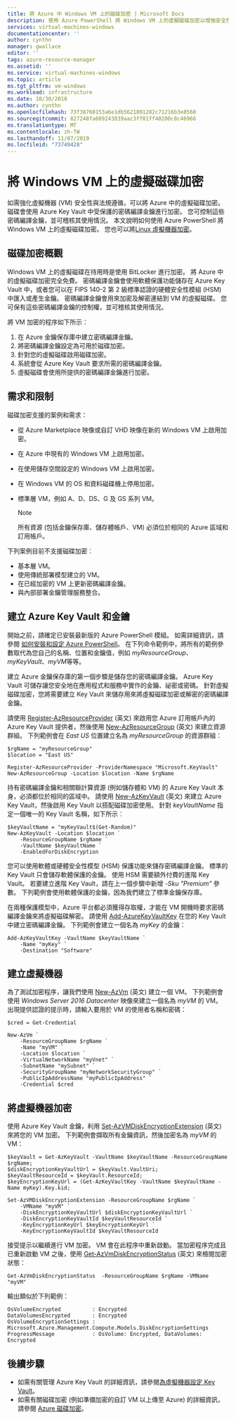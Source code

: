```yaml
---
title: 將 Azure 中 Windows VM 上的磁碟加密 | Microsoft Docs
description: 使用 Azure PowerShell 將 Windows VM 上的虛擬磁碟加密以增強安全性
services: virtual-machines-windows
documentationcenter: ''
author: cynthn
manager: gwallace
editor: ''
tags: azure-resource-manager
ms.assetid: ''
ms.service: virtual-machines-windows
ms.topic: article
ms.tgt_pltfrm: vm-windows
ms.workload: infrastructure
ms.date: 10/30/2018
ms.author: cynthn
ms.openlocfilehash: 73f38760153a6e1db5621801282c71216b3e8560
ms.sourcegitcommit: 827248fa609243839aac3ff01ff40200c8c46966
ms.translationtype: MT
ms.contentlocale: zh-TW
ms.lasthandoff: 11/07/2019
ms.locfileid: "73749428"
---
```

# <a name="encrypt-virtual-disks-on-a-windows-vm"></a>將 Windows VM 上的虛擬磁碟加密
如需強化虛擬機器 (VM) 安全性與法規遵循，可以將 Azure 中的虛擬磁碟加密。 磁碟會使用 Azure Key Vault 中受保護的密碼編譯金鑰進行加密。 您可控制這些密碼編譯金鑰，並可稽核其使用情況。 本文說明如何使用 Azure PowerShell 將 Windows VM 上的虛擬磁碟加密。 您也可以將[Linux 虛擬機器加密](../linux/disk-encryption-overview.md)。

 

## <a name="overview-of-disk-encryption"></a>磁碟加密概觀
Windows VM 上的虛擬磁碟在待用時是使用 BitLocker 進行加密。 將 Azure 中的虛擬磁碟加密完全免費。 密碼編譯金鑰會使用軟體保護功能儲存在 Azure Key Vault 中，或者您可以在 FIPS 140-2 第 2 級標準認證的硬體安全性模組 (HSM) 中匯入或產生金鑰。 密碼編譯金鑰會用來加密及解密連結到 VM 的虛擬磁碟。 您可保有這些密碼編譯金鑰的控制權，並可稽核其使用情況。 

將 VM 加密的程序如下所示：

1. 在 Azure 金鑰保存庫中建立密碼編譯金鑰。
1. 將密碼編譯金鑰設定為可用於磁碟加密。
1. 針對您的虛擬磁碟啟用磁碟加密。
1. 系統會從 Azure Key Vault 要求所需的密碼編譯金鑰。
1. 虛擬磁碟會使用所提供的密碼編譯金鑰進行加密。


## <a name="requirements-and-limitations"></a>需求和限制

磁碟加密支援的案例和需求：

* 從 Azure Marketplace 映像或自訂 VHD 映像在新的 Windows VM 上啟用加密。
* 在 Azure 中現有的 Windows VM 上啟用加密。
* 在使用儲存空間設定的 Windows VM 上啟用加密。
* 在 Windows VM 的 OS 和資料磁碟機上停用加密。
* 標準層 VM，例如 A、D、DS、G 及 GS 系列 VM。

    > [!NOTE]
    > 所有資源 (包括金鑰保存庫、儲存體帳戶、VM) 必須位於相同的 Azure 區域和訂用帳戶。

下列案例目前不支援磁碟加密︰

* 基本層 VM。
* 使用傳統部署模型建立的 VM。
* 在已經加密的 VM 上更新密碼編譯金鑰。
* 與內部部署金鑰管理服務整合。


## <a name="create-an-azure-key-vault-and-keys"></a>建立 Azure Key Vault 和金鑰
開始之前，請確定已安裝最新版的 Azure PowerShell 模組。 如需詳細資訊，請參閱 [如何安裝和設定 Azure PowerShell](/powershell/azure/overview)。 在下列命令範例中，將所有的範例參數取代為您自己的名稱、位置和金鑰值，例如 *myResourceGroup*、*myKeyVault*、*myVM*等等。

建立 Azure 金鑰保存庫的第一個步驟是儲存您的密碼編譯金鑰。 Azure Key Vault 可儲存讓您安全地在應用程式和服務中實作的金鑰、祕密或密碼。 針對虛擬磁碟加密，您將需要建立 Key Vault 來儲存用來將虛擬磁碟加密或解密的密碼編譯金鑰。 

請使用 [Register-AzResourceProvider](https://docs.microsoft.com/powershell/module/az.resources/register-azresourceprovider) \(英文\) 來啟用您 Azure 訂用帳戶內的 Azure Key Vault 提供者，然後使用 [New-AzResourceGroup](https://docs.microsoft.com/powershell/module/az.resources/new-azresourcegroup) \(英文\) 來建立資源群組。 下列範例會在 *East US* 位置建立名為 *myResourceGroup* 的資源群組：

```azurepowershell-interactive
$rgName = "myResourceGroup"
$location = "East US"

Register-AzResourceProvider -ProviderNamespace "Microsoft.KeyVault"
New-AzResourceGroup -Location $location -Name $rgName
```

持有密碼編譯金鑰和相關聯計算資源 (例如儲存體和 VM) 的 Azure Key Vault 本身，必須都位於相同的區域中。 請使用 [New-AzKeyVault](https://docs.microsoft.com/powershell/module/az.keyvault/new-azkeyvault) \(英文\) 來建立 Azure Key Vault，然後啟用 Key Vault 以搭配磁碟加密使用。 針對 *keyVaultName* 指定一個唯一的 Key Vault 名稱，如下所示︰

```azurepowershell-interactive
$keyVaultName = "myKeyVault$(Get-Random)"
New-AzKeyVault -Location $location `
    -ResourceGroupName $rgName `
    -VaultName $keyVaultName `
    -EnabledForDiskEncryption
```

您可以使用軟體或硬體安全性模型 (HSM) 保護功能來儲存密碼編譯金鑰。  標準的 Key Vault 只會儲存軟體保護的金鑰。 使用 HSM 需要額外付費的進階 Key Vault。 若要建立進階 Key Vault，請在上一個步驟中新增 *-Sku "Premium"* 參數。 下列範例會使用軟體保護的金鑰，因為我們建立了標準金鑰保存庫。 

在兩種保護模型中，Azure 平台都必須獲得存取權，才能在 VM 開機時要求密碼編譯金鑰來將虛擬磁碟解密。 請使用 [Add-AzureKeyVaultKey](https://docs.microsoft.com/powershell/module/az.keyvault/add-azkeyvaultkey) 在您的 Key Vault 中建立密碼編譯金鑰。 下列範例會建立一個名為 *myKey* 的金鑰：

```azurepowershell-interactive
Add-AzKeyVaultKey -VaultName $keyVaultName `
    -Name "myKey" `
    -Destination "Software"
```

## <a name="create-a-virtual-machine"></a>建立虛擬機器
為了測試加密程序，讓我們使用 [New-AzVm](https://docs.microsoft.com/powershell/module/az.compute/new-azvm) \(英文\) 建立一個 VM。 下列範例會使用 *Windows Server 2016 Datacenter* 映像來建立一個名為 *myVM* 的 VM。 出現提供認證的提示時，請輸入要用於 VM 的使用者名稱和密碼：

```azurepowershell-interactive
$cred = Get-Credential

New-AzVm `
    -ResourceGroupName $rgName `
    -Name "myVM" `
    -Location $location `
    -VirtualNetworkName "myVnet" `
    -SubnetName "mySubnet" `
    -SecurityGroupName "myNetworkSecurityGroup" `
    -PublicIpAddressName "myPublicIpAddress" `
    -Credential $cred
```


## <a name="encrypt-a-virtual-machine"></a>將虛擬機器加密
使用 Azure Key Vault 金鑰，利用 [Set-AzVMDiskEncryptionExtension](https://docs.microsoft.com/powershell/module/az.compute/set-azvmdiskencryptionextension) \(英文\) 來將您的 VM 加密。 下列範例會擷取所有金鑰資訊，然後加密名為 *myVM* 的 VM：

```azurepowershell-interactive
$keyVault = Get-AzKeyVault -VaultName $keyVaultName -ResourceGroupName $rgName;
$diskEncryptionKeyVaultUrl = $keyVault.VaultUri;
$keyVaultResourceId = $keyVault.ResourceId;
$keyEncryptionKeyUrl = (Get-AzKeyVaultKey -VaultName $keyVaultName -Name myKey).Key.kid;

Set-AzVMDiskEncryptionExtension -ResourceGroupName $rgName `
    -VMName "myVM" `
    -DiskEncryptionKeyVaultUrl $diskEncryptionKeyVaultUrl `
    -DiskEncryptionKeyVaultId $keyVaultResourceId `
    -KeyEncryptionKeyUrl $keyEncryptionKeyUrl `
    -KeyEncryptionKeyVaultId $keyVaultResourceId
```

接受提示以繼續進行 VM 加密。 VM 會在此程序中重新啟動。 當加密程序完成且已重新啟動 VM 之後，使用 [Get-AzVmDiskEncryptionStatus](https://docs.microsoft.com/powershell/module/az.compute/get-azvmdiskencryptionstatus) \(英文\) 來檢閱加密狀態：

```azurepowershell-interactive
Get-AzVmDiskEncryptionStatus  -ResourceGroupName $rgName -VMName "myVM"
```

輸出類似於下列範例：

```azurepowershell-interactive
OsVolumeEncrypted          : Encrypted
DataVolumesEncrypted       : Encrypted
OsVolumeEncryptionSettings : Microsoft.Azure.Management.Compute.Models.DiskEncryptionSettings
ProgressMessage            : OsVolume: Encrypted, DataVolumes: Encrypted
```

## <a name="next-steps"></a>後續步驟
* 如需有關管理 Azure Key Vault 的詳細資訊，請參閱[為虛擬機器設定 Key Vault](key-vault-setup.md)。
* 如需有關磁碟加密 (例如準備加密的自訂 VM 以上傳至 Azure) 的詳細資訊，請參閱 [Azure 磁碟加密](../../security/fundamentals/encryption-overview.md)。
